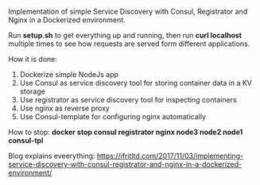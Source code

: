 Implementation of simple Service Discovery with Consul, Registrator and Nginx in a Dockerized environment.

Run **setup.sh** to get everything up and running, then run **curl localhost**
multiple times to see how requests are served form different applications.

How it is done:
1) Dockerize simple NodeJs app
2) Use Consul as service discovery tool for storing container data in a KV storage
3) Use registrator as service discovery tool for inspecting containers
4) Use nginx as reverse proxy
5) Use Consul-template for configuring nginx automatically

How to stop:
**docker stop consul registrator nginx node3 node2 node1 consul-tpl**

Blog explains eveerything:
https://ifritltd.com/2017/11/03/implementing-service-discovery-with-consul-registrator-and-nginx-in-a-dockerized-environment/

